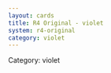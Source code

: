 ```yaml
---
layout: cards
title: R4 Original - violet
system: r4-original
category: violet
---
```

<div class="alert alert-secondary mb-4"><span class="i18n innerHTML-category">Category: </span><span class="i18n innerHTML-cat-violet">violet</span></div>
